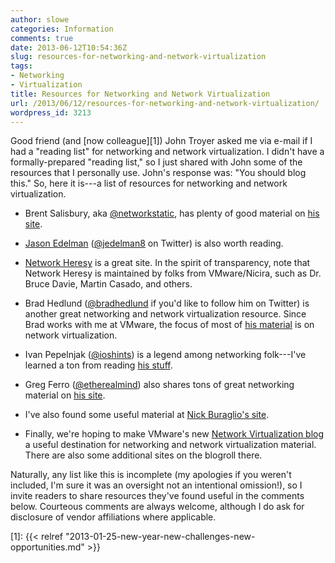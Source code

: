 ```yaml
---
author: slowe
categories: Information
comments: true
date: 2013-06-12T10:54:36Z
slug: resources-for-networking-and-network-virtualization
tags:
- Networking
- Virtualization
title: Resources for Networking and Network Virtualization
url: /2013/06/12/resources-for-networking-and-network-virtualization/
wordpress_id: 3213
---
```


Good friend (and [now colleague][1]) John Troyer asked me via e-mail if I had a "reading list" for networking and network virtualization. I didn't have a formally-prepared "reading list," so I just shared with John some of the resources that I personally use. John's response was: "You should blog this." So, here it is---a list of resources for networking and network virtualization.

  * Brent Salisbury, aka [@networkstatic](https://twitter.com/networkstatic), has plenty of good material on [his site](http://networkstatic.net/).

  * [Jason Edelman](http://www.jedelman.com/) ([@jedelman8](https://twitter.com/jedelman8) on Twitter) is also worth reading.

  * [Network Heresy](http://networkheresy.com/) is a great site. In the spirit of transparency, note that Network Heresy is maintained by folks from VMware/Nicira, such as Dr. Bruce Davie, Martin Casado, and others.

  * Brad Hedlund ([@bradhedlund](https://twitter.com/bradhedlund) if you'd like to follow him on Twitter) is another great networking and network virtualization resource. Since Brad works with me at VMware, the focus of most of [his material](http://bradhedlund.com/) is on network virtualization.

  * Ivan Pepelnjak ([@ioshints](https://twitter.com/ioshints)) is a legend among networking folk---I've learned a ton from reading [his stuff](http://blog.ioshints.info/).

  * Greg Ferro ([@etherealmind](https://twitter.com/etherealmind)) also shares tons of great networking material on [his site](http://etherealmind.com/).

  * I've also found some useful material at [Nick Buraglio's site](http://www.forwardingplane.net/).

  * Finally, we're hoping to make VMware's new [Network Virtualization blog](http://blogs.vmware.com/networkvirtualization) a useful destination for networking and network virtualization material. There are also some additional sites on the blogroll there.

Naturally, any list like this is incomplete (my apologies if you weren't included, I'm sure it was an oversight not an intentional omission!), so I invite readers to share resources they've found useful in the comments below. Courteous comments are always welcome, although I do ask for disclosure of vendor affiliations where applicable.

[1]: {{< relref "2013-01-25-new-year-new-challenges-new-opportunities.md" >}}
